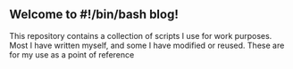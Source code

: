 ## Welcome to #!/bin/bash blog!

This repository contains a collection of scripts I use for work purposes. Most I have written myself, and some I have modified or reused. These are for my use as a point of reference
